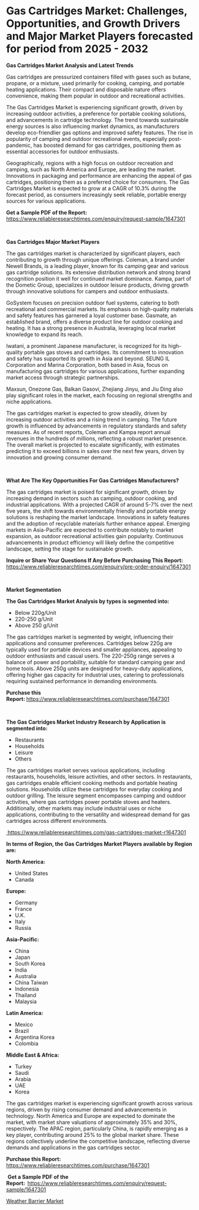 <p><h1>Gas Cartridges Market: Challenges, Opportunities, and Growth Drivers and Major Market Players forecasted for period from 2025 - 2032</h1></p><p><strong>Gas Cartridges Market Analysis and Latest Trends</strong></p>
<p><p>Gas cartridges are pressurized containers filled with gases such as butane, propane, or a mixture, used primarily for cooking, camping, and portable heating applications. Their compact and disposable nature offers convenience, making them popular in outdoor and recreational activities.</p><p>The Gas Cartridges Market is experiencing significant growth, driven by increasing outdoor activities, a preference for portable cooking solutions, and advancements in cartridge technology. The trend towards sustainable energy sources is also influencing market dynamics, as manufacturers develop eco-friendlier gas options and improved safety features. The rise in popularity of camping and outdoor recreational events, especially post-pandemic, has boosted demand for gas cartridges, positioning them as essential accessories for outdoor enthusiasts.</p><p>Geographically, regions with a high focus on outdoor recreation and camping, such as North America and Europe, are leading the market. Innovations in packaging and performance are enhancing the appeal of gas cartridges, positioning them as a preferred choice for consumers. The Gas Cartridges Market is expected to grow at a CAGR of 10.3% during the forecast period, as consumers increasingly seek reliable, portable energy sources for various applications.</p></p>
<p><strong>Get a Sample PDF of the Report:&nbsp;</strong> <a href="https://www.reliableresearchtimes.com/enquiry/request-sample/1647301?utm_campaign=2175&utm_medium=2&utm_source=Github&utm_content=ia&utm_term=08022025&utm_id=gas-cartridges">https://www.reliableresearchtimes.com/enquiry/request-sample/1647301</a></p>
<p>&nbsp;</p>
<p><strong>Gas Cartridges Major Market Players</strong></p>
<p><p>The gas cartridges market is characterized by significant players, each contributing to growth through unique offerings. Coleman, a brand under Newell Brands, is a leading player, known for its camping gear and various gas cartridge solutions. Its extensive distribution network and strong brand recognition position it well for continued market dominance. Kampa, part of the Dometic Group, specializes in outdoor leisure products, driving growth through innovative solutions for campers and outdoor enthusiasts.</p><p>GoSystem focuses on precision outdoor fuel systems, catering to both recreational and commercial markets. Its emphasis on high-quality materials and safety features has garnered a loyal customer base. Gasmate, an established brand, offers a diverse product line for outdoor cooking and heating. It has a strong presence in Australia, leveraging local market knowledge to expand its reach.</p><p>Iwatani, a prominent Japanese manufacturer, is recognized for its high-quality portable gas stoves and cartridges. Its commitment to innovation and safety has supported its growth in Asia and beyond. SEUNG IL Corporation and Marina Corporation, both based in Asia, focus on manufacturing gas cartridges for various applications, further expanding market access through strategic partnerships.</p><p>Maxsun, Onezone Gas, Balkan Gasovi, Zhejiang Jinyu, and Jiu Ding also play significant roles in the market, each focusing on regional strengths and niche applications.</p><p>The gas cartridges market is expected to grow steadily, driven by increasing outdoor activities and a rising trend in camping. The future growth is influenced by advancements in regulatory standards and safety measures. As of recent reports, Coleman and Kampa report annual revenues in the hundreds of millions, reflecting a robust market presence. The overall market is projected to escalate significantly, with estimates predicting it to exceed billions in sales over the next few years, driven by innovation and growing consumer demand.  </p></p>
<p>&nbsp;</p>
<p><strong>What Are The Key Opportunities For Gas Cartridges Manufacturers?</strong></p>
<p><p>The gas cartridges market is poised for significant growth, driven by increasing demand in sectors such as camping, outdoor cooking, and industrial applications. With a projected CAGR of around 5-7% over the next five years, the shift towards environmentally friendly and portable energy solutions is reshaping the market landscape. Innovations in safety features and the adoption of recyclable materials further enhance appeal. Emerging markets in Asia-Pacific are expected to contribute notably to market expansion, as outdoor recreational activities gain popularity. Continuous advancements in product efficiency will likely define the competitive landscape, setting the stage for sustainable growth.</p></p>
<p><strong>Inquire or Share Your Questions If Any Before Purchasing This Report:</strong> <a href="https://www.reliableresearchtimes.com/enquiry/pre-order-enquiry/1647301?utm_campaign=2175&utm_medium=2&utm_source=Github&utm_content=ia&utm_term=08022025&utm_id=gas-cartridges">https://www.reliableresearchtimes.com/enquiry/pre-order-enquiry/1647301</a></p>
<p>&nbsp;</p>
<p><strong>Market Segmentation</strong></p>
<p><strong>The Gas Cartridges Market Analysis by types is segmented into:</strong></p>
<p><ul><li>Below 220g/Unit</li><li>220-250 g/Unit</li><li>Above 250 g/Unit</li></ul></p>
<p><p>The gas cartridges market is segmented by weight, influencing their applications and consumer preferences. Cartridges below 220g are typically used for portable devices and smaller appliances, appealing to outdoor enthusiasts and casual users. The 220-250g range serves a balance of power and portability, suitable for standard camping gear and home tools. Above 250g units are designed for heavy-duty applications, offering higher gas capacity for industrial uses, catering to professionals requiring sustained performance in demanding environments.</p></p>
<p><strong>Purchase this Report:&nbsp;</strong><a href="https://www.reliableresearchtimes.com/purchase/1647301?utm_campaign=2175&utm_medium=2&utm_source=Github&utm_content=ia&utm_term=08022025&utm_id=gas-cartridges">https://www.reliableresearchtimes.com/purchase/1647301</a></p>
<p>&nbsp;</p>
<p><strong>The Gas Cartridges Market Industry Research by Application is segmented into:</strong></p>
<p><ul><li>Restaurants</li><li>Households</li><li>Leisure</li><li>Others</li></ul></p>
<p><p>The gas cartridges market serves various applications, including restaurants, households, leisure activities, and other sectors. In restaurants, gas cartridges enable efficient cooking methods and portable heating solutions. Households utilize these cartridges for everyday cooking and outdoor grilling. The leisure segment encompasses camping and outdoor activities, where gas cartridges power portable stoves and heaters. Additionally, other markets may include industrial uses or niche applications, contributing to the versatility and widespread demand for gas cartridges across different environments.</p></p>
<p><a href="https://www.reliableresearchtimes.com/gas-cartridges-market-r1647301?utm_campaign=2175&utm_medium=2&utm_source=Github&utm_content=ia&utm_term=08022025&utm_id=gas-cartridges">&nbsp;https://www.reliableresearchtimes.com/gas-cartridges-market-r1647301</a></p>
<p><strong>In terms of Region, the Gas Cartridges Market Players available by Region are:</strong></p>
<p>
    <p> <strong> North America: </strong>
        <ul>
            <li>United States</li>
            <li>Canada</li>
        </ul>
        </p> 
    <p> <strong> Europe: </strong>
        <ul>
            <li>Germany</li>
            <li>France</li>
            <li>U.K.</li>
            <li>Italy</li>
            <li>Russia</li>
        </ul>
        </p> 
    <p> <strong> Asia-Pacific: </strong>
        <ul>
            <li>China</li>
            <li>Japan</li>
            <li>South Korea</li>
            <li>India</li>
            <li>Australia</li>
            <li>China Taiwan</li>
            <li>Indonesia</li>
            <li>Thailand</li>
            <li>Malaysia</li>
        </ul>
        </p> 
    <p> <strong> Latin America: </strong>
        <ul>
            <li>Mexico</li>
            <li>Brazil</li>
            <li>Argentina Korea</li>
            <li>Colombia</li>
        </ul>
        </p> 
    <p> <strong> Middle East & Africa: </strong>
        <ul>
            <li>Turkey</li>
            <li>Saudi</li>
            <li>Arabia</li>
            <li>UAE</li>
            <li>Korea</li>
        </ul>
    </p>
    </p>
<p><p>The gas cartridges market is experiencing significant growth across various regions, driven by rising consumer demand and advancements in technology. North America and Europe are expected to dominate the market, with market share valuations of approximately 35% and 30%, respectively. The APAC region, particularly China, is rapidly emerging as a key player, contributing around 25% to the global market share. These regions collectively underline the competitive landscape, reflecting diverse demands and applications in the gas cartridges sector.</p></p>
<p><strong>Purchase this Report: </strong><a href="https://www.reliableresearchtimes.com/purchase/1647301?utm_campaign=2175&utm_medium=2&utm_source=Github&utm_content=ia&utm_term=08022025&utm_id=gas-cartridges">https://www.reliableresearchtimes.com/purchase/1647301</a></p>
<p>&nbsp;<strong>Get a Sample PDF of the Report:&nbsp;&nbsp;</strong><a href="https://www.reliableresearchtimes.com/enquiry/request-sample/1647301?utm_campaign=2175&utm_medium=2&utm_source=Github&utm_content=ia&utm_term=08022025&utm_id=gas-cartridges">https://www.reliableresearchtimes.com/enquiry/request-sample/1647301</a></p>
<p><strong></strong></p>
<p><p><a href="https://github.com/jerhoskinson197676/Market-Research-Report-List-1/blob/main/weather-barrier-market.md?utm_campaign=2175&utm_medium=2&utm_source=Github&utm_content=ia&utm_term=08022025&utm_id=gas-cartridges">Weather Barrier Market</a></p></p>